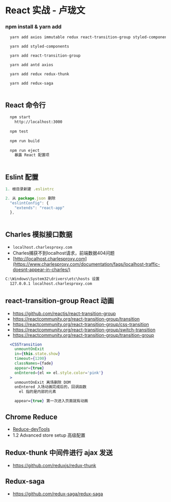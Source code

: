 # React 实战 - 卢珑文

### npm install & yarn add
```bash
  yarn add axios immutable redux react-transition-group styled-components redux-thunk

  yarn add styled-components

  yarn add react-transition-group

  yarn add antd axios

  yarn add redux redux-thunk

  yarn add redux-saga
  
```

## React 命令行

```bash
  npm start
    http://localhost:3000
  
  npm test
  
  npm run build
  
  npm run eject
    暴露 React 配置项
  
```


## Eslint 配置
```jsx
1. 根目录新建 .eslintrc

2. 从 package.json 删除 
  "eslintConfig": {
    "extends": "react-app"
  },
  

```


## Charles 模拟接口数据
* ` localhost.charlesproxy.com `
* Charles捕获不到localhost请求，前端数据404问题
* [http://localhost.charlesproxy.com](https://www.charlesproxy.com/documentation/faqs/localhost-traffic-doesnt-appear-in-charles/)
```bash
C:\Windows\System32\drivers\etc\hosts 设置
  127.0.0.1 localhost.charlesproxy.com  
```


## react-transition-group React 动画
* https://github.com/reactjs/react-transition-group
* https://reactcommunity.org/react-transition-group/transition
* https://reactcommunity.org/react-transition-group/css-transition
* https://reactcommunity.org/react-transition-group/switch-transition
* https://reactcommunity.org/react-transition-group/transition-group

```jsx harmony
  <CSSTransition
    unmountOnExit
    in={this.state.show}
    timeout={1200}
    classNames={fade}
    appear={true}
    onEntered={el => el.style.color='pink'}
  >
    unmountOnExit 离场删除 DOM
    onEntered 入场动画完成后的，回调函数
      el 指的是内部的元素

    appear={true} 第一次进入页面就有动画

```


## Chrome Reduce
* [Reduce-devTools](https://github.com/zalmoxisus/redux-devtools-extension) 
* 1.2 Advanced store setup 高级配置


## Redux-thunk 中间件进行 ajax 发送
* https://github.com/reduxjs/redux-thunk

## Redux-saga
* https://github.com/redux-saga/redux-saga
